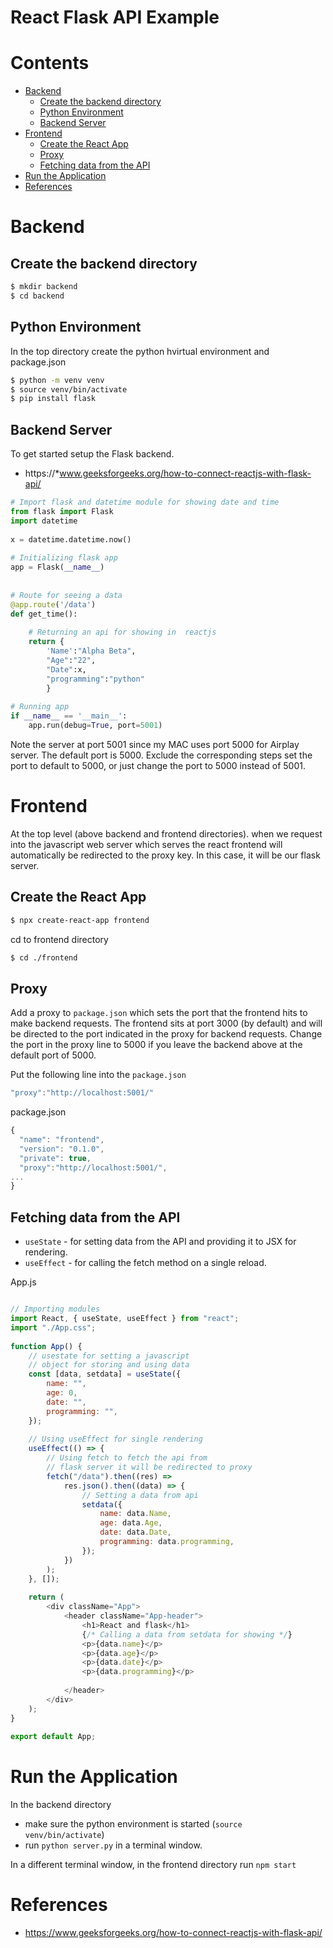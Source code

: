 # React Flask API Example <!-- omit from toc -->

# Contents <!-- omit from toc -->
- [Backend](#backend)
  - [Create the backend directory](#create-the-backend-directory)
  - [Python Environment](#python-environment)
  - [Backend Server](#backend-server)
- [Frontend](#frontend)
  - [Create the React App](#create-the-react-app)
  - [Proxy](#proxy)
  - [Fetching data from the API](#fetching-data-from-the-api)
- [Run the Application](#run-the-application)
- [References](#references)


# Backend

## Create the backend directory

```sh
$ mkdir backend
$ cd backend
```

## Python Environment
In the top directory create the python hvirtual environment and package.json


```sh
$ python -m venv venv
$ source venv/bin/activate
$ pip install flask
```

## Backend Server

To get started setup the Flask backend. 
* https://*www.geeksforgeeks.org/how-to-connect-reactjs-with-flask-api/

```python
# Import flask and datetime module for showing date and time
from flask import Flask
import datetime
 
x = datetime.datetime.now()
 
# Initializing flask app
app = Flask(__name__)
 
 
# Route for seeing a data
@app.route('/data')
def get_time():
 
    # Returning an api for showing in  reactjs
    return {
        'Name':"Alpha Beta", 
        "Age":"22",
        "Date":x, 
        "programming":"python"
        }
 
# Running app
if __name__ == '__main__':
    app.run(debug=True, port=5001)
```

Note the server at port 5001 since my MAC uses port 5000 for Airplay server. The default port is 5000. Exclude the corresponding steps set the port to default to 5000, or just change the port to 5000 instead of 5001. 



# Frontend

At the top level (above backend and frontend directories). when we request into the javascript web server which serves the react frontend will automatically be redirected to the proxy key. In this case, it will be our flask server. 

## Create the React App

```sh
$ npx create-react-app frontend
```

cd to frontend directory

```sh
$ cd ./frontend
```


## Proxy
Add a proxy to `package.json` which sets the port that the frontend hits to make backend requests. The frontend sits at port 3000 (by default) and will be directed to the port indicated in the proxy for backend requests. Change the port in the proxy line to 5000 if you leave the backend above at the default port of 5000.

Put the following line into the `package.json`

```js
"proxy":"http://localhost:5001/"
```

package.json
```js
{
  "name": "frontend",
  "version": "0.1.0",
  "private": true,
  "proxy":"http://localhost:5001/",
...
}
```

## Fetching data from the API

* `useState` - for setting data from the API and providing it to JSX for rendering.
* `useEffect` - for calling the fetch method on a single reload.


App.js
```js

// Importing modules
import React, { useState, useEffect } from "react";
import "./App.css";
 
function App() {
    // usestate for setting a javascript
    // object for storing and using data
    const [data, setdata] = useState({
        name: "",
        age: 0,
        date: "",
        programming: "",
    });
 
    // Using useEffect for single rendering
    useEffect(() => {
        // Using fetch to fetch the api from 
        // flask server it will be redirected to proxy
        fetch("/data").then((res) =>
            res.json().then((data) => {
                // Setting a data from api
                setdata({
                    name: data.Name,
                    age: data.Age,
                    date: data.Date,
                    programming: data.programming,
                });
            })
        );
    }, []);
 
    return (
        <div className="App">
            <header className="App-header">
                <h1>React and flask</h1>
                {/* Calling a data from setdata for showing */}
                <p>{data.name}</p>
                <p>{data.age}</p>
                <p>{data.date}</p>
                <p>{data.programming}</p>
 
            </header>
        </div>
    );
}
 
export default App;
```

# Run the Application

In the backend directory
* make sure the python environment is started (`source venv/bin/activate`)
* run `python server.py` in a terminal window.

In a different terminal window, in the frontend directory run `npm start`
  

# References 
* https://www.geeksforgeeks.org/how-to-connect-reactjs-with-flask-api/



